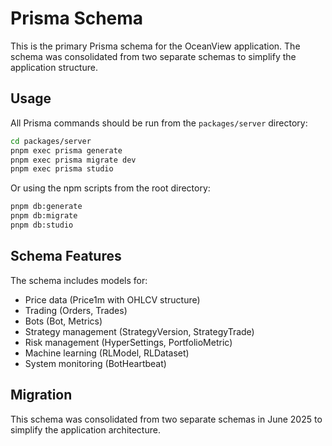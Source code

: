 # Prisma Schema

This is the primary Prisma schema for the OceanView application. The schema was consolidated from two separate schemas to simplify the application structure.

## Usage

All Prisma commands should be run from the `packages/server` directory:

```bash
cd packages/server
pnpm exec prisma generate
pnpm exec prisma migrate dev
pnpm exec prisma studio
```

Or using the npm scripts from the root directory:

```bash
pnpm db:generate
pnpm db:migrate
pnpm db:studio
```

## Schema Features

The schema includes models for:

- Price data (Price1m with OHLCV structure)
- Trading (Orders, Trades)
- Bots (Bot, Metrics)
- Strategy management (StrategyVersion, StrategyTrade)
- Risk management (HyperSettings, PortfolioMetric)
- Machine learning (RLModel, RLDataset)
- System monitoring (BotHeartbeat)

## Migration

This schema was consolidated from two separate schemas in June 2025 to simplify the application architecture. 